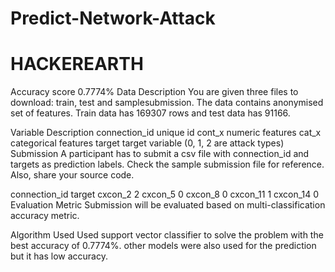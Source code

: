 # Predict-Network-Attack
# HACKEREARTH
Accuracy score 0.7774%
Data Description
You are given three files to download: train, test and samplesubmission. The data contains anonymised set of features. Train data has 169307 rows and test data has 91166.

Variable	Description
connection_id	unique id
cont_x	numeric features
cat_x	categorical features
target	target variable (0, 1, 2 are attack types)
Submission
A participant has to submit a csv file with connection_id and targets as prediction labels. Check the sample submission file for reference. Also, share your source code.

connection_id	target
cxcon_2	2
cxcon_5	0
cxcon_8	0
cxcon_11	1
cxcon_14	0
Evaluation Metric
Submission will be evaluated based on multi-classification accuracy metric.

Algorithm Used
Used support vector classifier to solve the problem with the best accuracy of 0.7774%.
other models were also used for the prediction but it has low accuracy.
